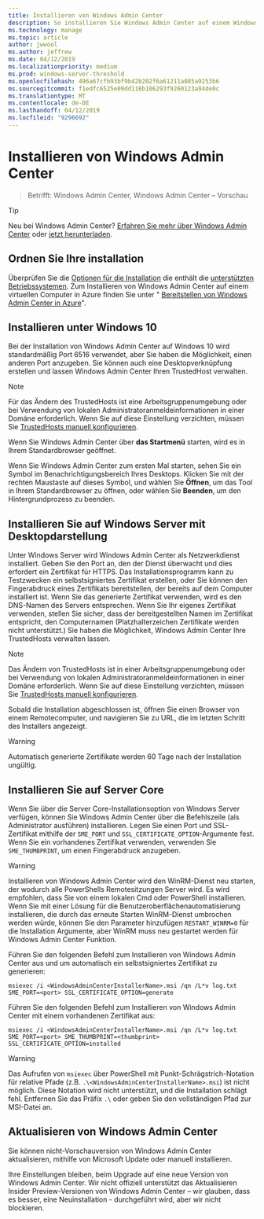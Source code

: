 ```yaml
---
title: Installieren von Windows Admin Center
description: So installieren Sie Windows Admin Center auf einem Windows-PC oder Server.
ms.technology: manage
ms.topic: article
author: jwwool
ms.author: jeffrew
ms.date: 04/12/2019
ms.localizationpriority: medium
ms.prod: windows-server-threshold
ms.openlocfilehash: 496a67cfb93bf9b42b202f6a61211a085a9253b6
ms.sourcegitcommit: f1edfc6525e09dd116b106293f9260123a94de0c
ms.translationtype: MT
ms.contentlocale: de-DE
ms.lasthandoff: 04/12/2019
ms.locfileid: "9296692"
---
```

# Installieren von Windows Admin Center

>Betrifft: Windows Admin Center, Windows Admin Center – Vorschau

> [!Tip]
> Neu bei Windows Admin Center?
> [Erfahren Sie mehr über Windows Admin Center](../understand/windows-admin-center.md) oder [jetzt herunterladen](https://aka.ms/windowsadmincenter).

## Ordnen Sie Ihre installation

Überprüfen Sie die [Optionen für die Installation](..\plan\installation-options.md) die enthält die [unterstützten Betriebssystemen](..\plan\installation-options.md#supported-operating-systems-installation). Zum Installieren von Windows Admin Center auf einem virtuellen Computer in Azure finden Sie unter " [Bereitstellen von Windows Admin Center in Azure](../azure/deploy-wac-in-azure.md)".

## Installieren unter Windows 10

Bei der Installation von Windows Admin Center auf Windows 10 wird standardmäßig Port 6516 verwendet, aber Sie haben die Möglichkeit, einen anderen Port anzugeben. Sie können auch eine Desktopverknüpfung erstellen und lassen Windows Admin Center Ihren TrustedHost verwalten.

> [!NOTE]
> Für das Ändern des TrustedHosts ist eine Arbeitsgruppenumgebung oder bei Verwendung von lokalen Administratoranmeldeinformationen in einer Domäne erforderlich. Wenn Sie auf diese Einstellung verzichten, müssen Sie [TrustedHosts manuell konfigurieren](../support/troubleshooting.md#configure-trustedhosts).

Wenn Sie Windows Admin Center über **das Startmenü** starten, wird es in Ihrem Standardbrowser geöffnet.

Wenn Sie Windows Admin Center zum ersten Mal starten, sehen Sie ein Symbol im Benachrichtigungsbereich Ihres Desktops. Klicken Sie mit der rechten Maustaste auf dieses Symbol, und wählen Sie **Öffnen**, um das Tool in Ihrem Standardbrowser zu öffnen, oder wählen Sie **Beenden**, um den Hintergrundprozess zu beenden.

## Installieren Sie auf Windows Server mit Desktopdarstellung

Unter Windows Server wird Windows Admin Center als Netzwerkdienst installiert. Geben Sie den Port an, den der Dienst überwacht und dies erfordert ein Zertifikat für HTTPS. Das Installationsprogramm kann zu Testzwecken ein selbstsigniertes Zertifikat erstellen, oder Sie können den Fingerabdruck eines Zertifikats bereitstellen, der bereits auf dem Computer installiert ist. Wenn Sie das generierte Zertifikat verwenden, wird es den DNS-Namen des Servers entsprechen. Wenn Sie Ihr eigenes Zertifikat verwenden, stellen Sie sicher, dass der bereitgestellten Namen im Zertifikat entspricht, den Computernamen (Platzhalterzeichen Zertifikate werden nicht unterstützt.) Sie haben die Möglichkeit, Windows Admin Center Ihre TrustedHosts verwalten lassen.

> [!NOTE]
> Das Ändern von TrustedHosts ist in einer Arbeitsgruppenumgebung oder bei Verwendung von lokalen Administratoranmeldeinformationen in einer Domäne erforderlich. Wenn Sie auf diese Einstellung verzichten, müssen Sie [TrustedHosts manuell konfigurieren](../support/troubleshooting.md#configure-trustedhosts).

Sobald die Installation abgeschlossen ist, öffnen Sie einen Browser von einem Remotecomputer, und navigieren Sie zu URL, die im letzten Schritt des Installers angezeigt.

> [!WARNING]
> Automatisch generierte Zertifikate werden 60 Tage nach der Installation ungültig.

## Installieren Sie auf Server Core

Wenn Sie über die Server Core-Installationsoption von Windows Server verfügen, können Sie Windows Admin Center über die Befehlszeile (als Administrator ausführen) installieren. Legen Sie einen Port und SSL-Zertifikat mithilfe der `SME_PORT` und `SSL_CERTIFICATE_OPTION`-Argumente fest. Wenn Sie ein vorhandenes Zertifikat verwenden, verwenden Sie `SME_THUMBPRINT`, um einen Fingerabdruck anzugeben.

> [!WARNING]
> Installieren von Windows Admin Center wird den WinRM-Dienst neu starten, der wodurch alle PowerShells Remotesitzungen Server wird. Es wird empfohlen, dass Sie von einem lokalen Cmd oder PowerShell installieren. Wenn Sie mit einer Lösung für die Benutzeroberflächenautomatisierung installieren, die durch das erneute Starten WinRM-Dienst umbrochen werden würde, können Sie den Parameter hinzufügen ```RESTART_WINRM=0``` für die Installation Argumente, aber WinRM muss neu gestartet werden für Windows Admin Center Funktion.

Führen Sie den folgenden Befehl zum Installieren von Windows Admin Center aus und um automatisch ein selbstsigniertes Zertifikat zu generieren:

```   
msiexec /i <WindowsAdminCenterInstallerName>.msi /qn /L*v log.txt SME_PORT=<port> SSL_CERTIFICATE_OPTION=generate
```

Führen Sie den folgenden Befehl zum Installieren von Windows Admin Center mit einem vorhandenen Zertifikat aus:

```
msiexec /i <WindowsAdminCenterInstallerName>.msi /qn /L*v log.txt SME_PORT=<port> SME_THUMBPRINT=<thumbprint> SSL_CERTIFICATE_OPTION=installed
```

> [!WARNING]
> Das Aufrufen von `msiexec` über PowerShell mit Punkt-Schrägstrich-Notation für relative Pfade (z.B. `.\<WindowsAdminCenterInstallerName>.msi`) ist nicht möglich. Diese Notation wird nicht unterstützt, und die Installation schlägt fehl. Entfernen Sie das Präfix `.\` oder geben Sie den vollständigen Pfad zur MSI-Datei an.

## Aktualisieren von Windows Admin Center

Sie können nicht-Vorschauversion von Windows Admin Center aktualisieren, mithilfe von Microsoft Update oder manuell installieren. 

Ihre Einstellungen bleiben, beim Upgrade auf eine neue Version von Windows Admin Center. Wir nicht offiziell unterstützt das Aktualisieren Insider Preview-Versionen von Windows Admin Center – wir glauben, dass es besser, eine Neuinstallation - durchgeführt wird, aber wir nicht blockieren.